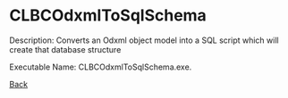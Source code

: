 
# CLBCOdxmlToSqlSchema

Description:
Converts an Odxml object model into a SQL script which will create that database structure
          
Executable Name: CLBCOdxmlToSqlSchema.exe.

<a href="../../README.md">Back</a>